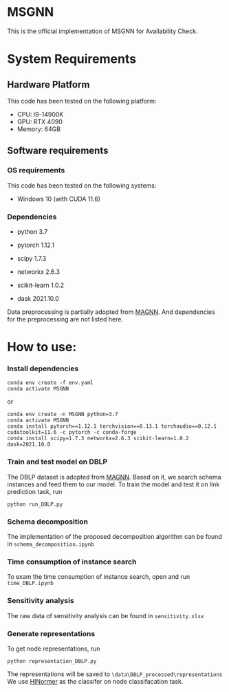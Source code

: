 
# MSGNN

This is the official implementation of MSGNN for Availability Check.

# System Requirements
## Hardware Platform
This code has been tested on the following platform:
+ CPU: I9-14900K 
+ GPU: RTX 4090 
+ Memory: 64GB 

## Software requirements
### OS requirements
This code has been tested on the following systems:

+ Windows 10 (with CUDA 11.6)

### Dependencies

+ python 3.7

+ pytorch 1.12.1

+ scipy 1.7.3

+ networkx 2.6.3

+ scikit-learn 1.0.2

+ dask 2021.10.0


Data preprocessing is partially adopted from [MAGNN](https://github.com/cynricfu/MAGNN).
And dependencies for the preprocessing are not listed here.

# How to use:

### Install dependencies

```shell
conda env create -f env.yaml
conda activate MSGNN
```
or
```shell
conda env create -n MSGNN python=3.7
conda activate MSGNN
conda install pytorch==1.12.1 torchvision==0.13.1 torchaudio==0.12.1 cudatoolkit=11.6 -c pytorch -c conda-forge
conda install scipy=1.7.3 networkx=2.6.3 scikit-learn=1.0.2 dask=2021.10.0

```


### Train and test model on DBLP
The DBLP dataset is adopted from [MAGNN](https://github.com/cynricfu/MAGNN). Based on it, we search schema instances and feed them to our model.
To train the model and test it on link prediction task, run

```shell
python run_DBLP.py
```

### Schema decomposition
The implementation of the proposed decomposition algorithm can be found in `schema_decomposition.ipynb`

### Time consumption of instance search
To exam the time consumption of instance search, open and run `time_DBLP.ipynb`

### Sensitivity analysis
The raw data of sensitivity analysis can be found in `sensitivity.xlsx`

### Generate representations 
To get node representations, run

```shell
python representation_DBLP.py
```
The representations will be saved to `\data\DBLP_processed\representations`
We use [HINormer](https://github.com/Ffffffffire/HINormer) as the classifer on node classifacation task.
